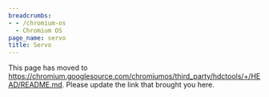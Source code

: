 ```yaml
---
breadcrumbs:
- - /chromium-os
  - Chromium OS
page_name: servo
title: Servo
---
```


This page has moved to
<https://chromium.googlesource.com/chromiumos/third_party/hdctools/+/HEAD/README.md>.
Please update the link that brought you here.
